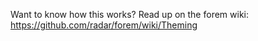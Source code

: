 Want to know how this works? Read up on the forem wiki: https://github.com/radar/forem/wiki/Theming
